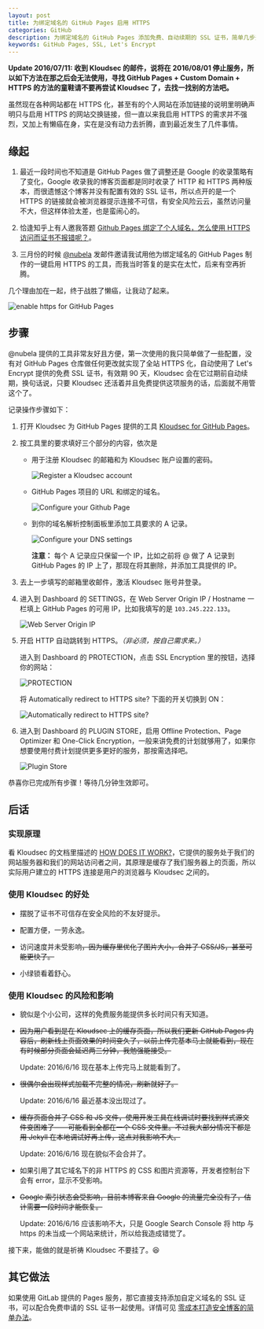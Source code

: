 ```yaml
---
layout: post
title: 为绑定域名的 GitHub Pages 启用 HTTPS
categories: GitHub
description: 为绑定域名的 GitHub Pages 添加免费、自动续期的 SSL 证书，简单几步开启 HTTPS，添加小绿锁。
keywords: GitHub Pages, SSL, Let's Encrypt
---
```


**Update 2016/07/11: 收到 Kloudsec 的邮件，说将在 2016/08/01 停止服务，所以如下方法在那之后会无法使用，寻找 GitHub Pages + Custom Domain + HTTPS 的方法的童鞋请不要再尝试 Kloudsec 了，去找一找别的方法吧。**

虽然现在各种网站都在 HTTPS 化，甚至有的个人网站在添加链接的说明里明确声明只与启用 HTTPS 的网站交换链接，但一直以来我启用 HTTPS 的需求并不强烈，又加上有懒癌在身，实在是没有动力去折腾，直到最近发生了几件事情。

## 缘起

1. 最近一段时间也不知道是 GitHub Pages 做了调整还是 Google 的收录策略有了变化，Google 收录我的博客页面都是同时收录了 HTTP 和 HTTPS 两种版本，而很遗憾这个博客并没有配置有效的 SSL 证书，所以点开的是一个 HTTPS 的链接就会被浏览器提示连接不可信，有安全风险云云，虽然访问量不大，但这样体验太差，也是蛮闹心的。

2. 恰逢知乎上有人邀我答题 [Github Pages 绑定了个人域名，怎么使用 HTTPS 访问而证书不报错呢？][1]。

3. 三月份的时候 [@nubela][2] 发邮件邀请我试用他为绑定域名的 GitHub Pages 制作的一键启用 HTTPS 的工具，而我当时答复的是实在太忙，后来有空再折腾。

几个理由加在一起，终于战胜了懒癌，让我动了起来。

![enable https for GitHub Pages](/images/posts/github/github-pages-with-https.png)

## 步骤

@nubela 提供的工具非常友好且方便，第一次使用的我只简单做了一些配置，没有对 GitHub Pages 仓库做任何更改就实现了全站 HTTPS 化，自动使用了 Let's Encrypt 提供的免费 SSL 证书，有效期 90 天，Kloudsec 会在它过期前自动续期，换句话说，只要 Kloudsec 还活着并且免费提供这项服务的话，后面就不用管这个了。

记录操作步骤如下：

1. 打开 Kloudsec 为 GitHub Pages 提供的工具 [Kloudsec for GitHub Pages][3]。

2. 按工具里的要求填好三个部分的内容，依次是

   * 用于注册 Kloudsec 的邮箱和为 Kloudsec 账户设置的密码。

     ![Register a Kloudsec account](/images/posts/github/https-kloudsec-account.png)

   * GitHub Pages 项目的 URL 和绑定的域名。

     ![Configure your Github Page](/images/posts/github/https-config-gh.png)

   * 到你的域名解析控制面板里添加工具要求的 A 记录。

     ![Configure your DNS settings](/images/posts/github/https-config-dns.png)

     **注意：** 每个 A 记录应只保留一个 IP，比如之前将 @ 做了 A 记录到 GitHub Pages 的 IP 上了，那现在将其删除，并添加工具提供的 IP。

3. 去上一步填写的邮箱里收邮件，激活 Kloudsec 账号并登录。

4. 进入到 Dashboard 的 SETTINGS，在 Web Server Origin IP / Hostname 一栏填上 GitHub Pages 的可用 IP，比如我填写的是 `103.245.222.133`。

   ![Web Server Origin IP](/images/posts/github/https-config-server-ip.png)

5. 开启 HTTP 自动跳转到 HTTPS。*（非必须，按自己需求来。）*

   进入到 Dashboard 的 PROTECTION，点击 SSL Encryption 里的按钮，选择你的网站：

   ![PROTECTION](/images/posts/github/https-config-redirection-1.png)

   将 Automatically redirect to HTTPS site? 下面的开关切换到 ON：

   ![Automatically redirect to HTTPS site?](/images/posts/github/https-config-redirection-2.png)

6. 进入到 Dashboard 的 PLUGIN STORE，启用 Offline Protection、Page Optimizer 和 One-Click Encryption，一般来讲免费的计划就够用了，如果你想要使用付费计划提供更多更好的服务，那按需选择吧。

   ![Plugin Store](/images/posts/github/https-config-plugin-store.png)

恭喜你已完成所有步骤！等待几分钟生效即可。

## 后话

### 实现原理

看 Kloudsec 的文档里描述的 [HOW DOES IT WORK?](https://docs.kloudsec.com/#section-how-does-it-work-)，它提供的服务处于我们的网站服务器和我们的网站访问者之间，其原理是缓存了我们服务器上的页面，所以实际用户建立的 HTTPS 连接是用户的浏览器与 Kloudsec 之间的。

### 使用 Kloudsec 的好处

* 摆脱了证书不可信存在安全风险的不友好提示。

* 配置方便，一劳永逸。

* 访问速度并未受影响~~，因为缓存里优化了图片大小，合并了 CSS/JS，甚至可能更快了。~~

* 小绿锁看着舒心。

### 使用 Kloudsec 的风险和影响

* 貌似是个小公司，这样的免费服务能提供多长时间只有天知道。

* ~~因为用户看到是在 Kloudsec 上的缓存页面，所以我们更新 GitHub Pages 内容后，刷新线上页面效果的时间变久了，以前上传完基本马上就能看到，现在有时候部分页面会延迟两三分钟，我勉强能接受。~~

  Update: 2016/6/16 现在基本上传完马上就能看到了。

* ~~很偶尔会出现样式加载不完整的情况，刷新就好了。~~

  Update: 2016/6/16 最近基本没出现过了。

* ~~缓存页面合并了 CSS 和 JS 文件，使用开发工具在线调试时要找到样式源文件变困难了——可能看到全都在一个 CSS 文件里。不过我大部分情况下都是用 Jekyll 在本地调试好再上传，这点对我影响不大。~~

  Update: 2016/6/16 现在貌似不会合并了。

* 如果引用了其它域名下的非 HTTPS 的 CSS 和图片资源等，开发者控制台下会有 error，显示不受影响。

* ~~Google 索引状态会受影响，目前本博客来自 Google 的流量完全没有了，估计需要一段时间才能恢复。~~

  Update: 2016/6/16 应该影响不大，只是 Google Search Console 将 http 与 https 的未当成一个网站来统计，所以给我造成错觉了。

接下来，能做的就是祈祷 Kloudsec 不要挂了。:laughing:

## 其它做法

如果使用 GitLab 提供的 Pages 服务，那它直接支持添加自定义域名的 SSL 证书，可以配合免费申请的 SSL 证书一起使用。详情可见 [零成本打造安全博客的简单办法](https://www.figotan.org/2016/04/26/using-free-wosign-to-certificate-your-blog-on-gitlab/)。

[1]: https://www.zhihu.com/question/33495825
[2]: https://github.com/nubela
[3]: https://kloudsec.com/github-pages/new
